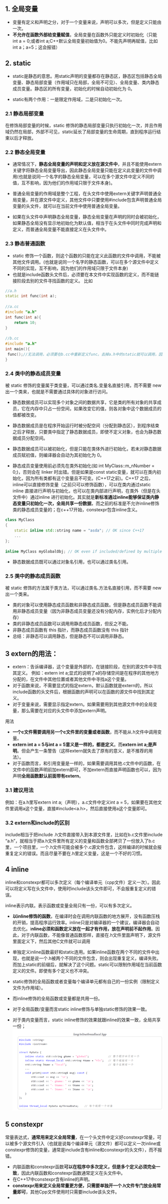 ## 1. 全局变量
- 变量有定义和声明之分，对于一个变量来说，声明可以多次，但是定义只能由一次。
- **不允许在函数外部给变量赋值**，全局变量在函数外只能定义时初始化（只能 int a = 0;或者int a;C++默认全局变量初始值为0。不能先声明再赋值，比如 int a；a=5；这会报错）

## 2. static
- static是静态的意思。用static声明的变量都存在静态区，静态区包括静态全局变量、静态局部变量（作用域只在局部，全局不可见）、全局变量、类内静态成员变量。静态区的所有变量，初始化的时候自动初始化为 0。

- static有两个作用：一是限定作用域，二是只初始化一次。

### 2.1 静态局部变量
在修饰局部变量的时候，static 修饰的静态局部变量只执行初始化一次，并且作用域仍然在局部，外部不可见，static延长了局部变量的生命周期，直到程序运行结束以后才释放。

### 2.2 静态全局变量
- 通常情况下，**静态全局变量的声明和定义放在源文件中**，并且不能使用extern关键字将静态全局变量导出，因此静态全局变量只能在定义此变量的文件中调用(也就是说同一个名字的静态全局变量，可以在多个源文件中定义不同的值，互不影响，因为他们的作用域只限于文件本身)。

- 普通全局变量的作用域是整个工程，在头文件中使用extern关键字声明普通全局变量，并在源文件中定义，其他文件中只要使用#include包含声明普通全局变量的头文件，就可以在当前文件中使用普通全局变量。

- 如果在头文件中声明静态全局变量，静态全局变量在声明的同时会被初始化，如果静态全局没有显示地初始化为默认值，相当于在头文件中同时完成声明和定义，而普通全局变量不能直接定义在头文件中。

### 2.3 静态普通函数

- static 修饰一个函数，则这个函数的只能在定义此函数的文件中调用，不能被其他文件调用。(也就是说同一个名字的静态函数，可以在多个源文件中定义不同的实现，互不影响，因为他们的作用域只限于文件本身)
- 也就是include函数头文件后，必须要在本文件中实现函数的定义，而不能链接阶段去别的文件寻找函数的定义。
比如
```cpp
//a.h
static int func(int a);

//a.cc
#include "a.h"
int func(int a){
    return 10;
}

//b.cc
#include "a.h"
int main(){
 func();//无法调用，必须要在b.cc中重新定义func。去掉a.h中的static就可以调用，因为函数声明默认是extern的。
}
```
### 2.4 类中的静态成员变量
被 static 修饰的变量属于类变量，可以通过类名.变量名直接引用，而不需要 new 出一个类来，也就是不需要通过具体的对象进行访问。

- 静态数据成员可以实现多个对象之间的数据共享，它是类的所有对象的共享成员，它在内存中只占一份空间，如果改变它的值，则各对象中这个数据成员的值都被改变。

- 静态数据成员是在程序开始运行时被分配空间（分配到静态区），到程序结束之后才释放，只要类中指定了静态数据成员，即使不定义对象，也会为静态数据成员分配空间。

- 静态数据成员可以被初始化，但是只能在类体外进行初始化，若未对静态数据成员赋初值，则编译器会自动为其初始化为 0。

-  静态成员变量使用前必须先在类外初始化(如 int MyClass::m_nNumber = 0;)，否则会在 linker 时出错。但是如果是const static变量，就可以在类内初始化，因为所有类都有这个变量且不可变。(C++17之前)。C++17 之后，inline可以直接修饰变量（之前只可以修饰函数），可以在类内通过static inline 直接进行声明与初始化，也可以在类内部进行声明，在类外（但是在头文件中）通过inline 进行初始化。其实就是**新标准通过inline能够保证类内静态变量只初始化一次，全局共享一份数据**，而之前的标准是不允许inline修饰类的静态成员变量的；在c++17开始，constexpr包含inline含义。
```cpp
class MyClass
{
    static inline std::string name = "asda"; // OK since C++17
    ...
};
 
inline MyClass myGlobalObj; // OK even if included/defined by multiple CPP files
```


- 静态数据成员既可以通过对象名引用，也可以通过类名引用。

### 2.5 类中的静态成员函数
被 static 修饰的方法属于类方法，可以通过类名.方法名直接引用，而不需要 new 出一个类来。
- 类的对象可以使用静态成员函数和非静态成员函数。但是静态成员函数不能调用非静态成员变量（因为非静态成员变量还没有分配内存，实例化后才分配内存）
- 类的非静态成员函数可以调用用静态成员函数，但反之不能。
- 非静态成员函数有 this 指针，而静态成员函数没有 this 指针
- 总结：非静态可以调用静态，但是静态不可以调用非静态。


## 3 extern的用法：

- extern：告诉编译器，这个变量是外部的，在链接阶段，在别的源文件中寻找其定义。
例如：extern int a;显式的说明了a的存储空间是在程序的其他地方分配的，在文件中其他位置或者其他文件中寻找a这个变量。
- 对于函数来说，不需要显式的指定extern，默认函数就是extern的，所以include函数的头文件后，根据函数的声明可以在函数的源文件中找到其定义。
- 对于变量来说，需要显示指定extern。如果需要用到其他源文件中的全局变量，那么需要在对应的头文件中添加extern声明。

用法
- **一个c文件需要调用另一个c文件里的变量或者函数**，而不能从.h文件中调用变量。
- **extern int a = 5与int a = 5意义是一样的，都是定义**。而**extern int a;是声明**。但会产生一条警告（这样extern就失去了原有的意义，是不推荐的用法）。
- 对于函数而言，和引用变量是一样的，如果需要调用其他.c文件中的函数，在文件中的函数声明前加extern即可，不加extern而直接声明函数也可以，因为声明**全局函数默认前面带有extern**。

### 3.1 建议用法

例如：在a.h里写extern int a;（声明），a.c文件中定义int a = 5，如果要在其他文件里调用a这个变量，直接#include<a.h>，然后直接使用a这个变量即可。

### 3.2 extern和include的区别

include相当于把include .h文件直接带入到本源文件里，比如在b.c文件里include “a.h”，就相当于把a.h文件里所有定义的变量和函数全部拷贝了一份放入了b.c里，一个项目里，一个.h文件可能会被多个.c源文件包含，这样编译的时候就会报重复定义的错误。而且尽量不要在.h里定义变量，这是一个不好的习惯。

## 4 inline

inline和constexpr都可以多次定义（每个编译单元（cpp文件）定义一次）。因此可以将定义写在头文件中，使用时include该头文件即可，不会报重复定义的错误。

inline表示内联。表示函数或变量全局只有一份，可以有多次定义。
- **以inline修饰的函数**，在编译时会在调用内联函数的地方展开，没有函数压栈的开销，提高程序运行效率。inline只是对编译器的一个建议，编译器会自动去优化。i**nline必须和函数定义放在一起才有作用，放在声明前不起作用**。因此，对于内联函数，不能像普通函数那样，直接在.h文件里面声明下，源文件里面定义下，然后其他C文件就可以调用
- 单独定义inline函数最好和static连用。如果inline函数在两个不同的文件中出现，也就是说一个.h被两个不同的文件包含，则会出现重复定义，编译失败。而加上static的前缀后，就解决了这个问题。static可以限制作用域在当前函数定义的文件。即使有多个定义也不冲突。

- static修饰的全局函数或者变量每个编译单元都有自己的一份实例（限制定义文件为作用域）。
- 而inline修饰的全局函数或变量都是共用一份。
- 对于全局函数/变量而言static inline修饰与单独static修饰的效果一致。
- 对于类内变量而言，static inline修饰的效果就跟inline的效果一致，全局共享一份；
![](images/C++中static、extern、include、inline、constexpr_image_1.png)



## 5 constexpr

常量表达式，**通常用来定义全局常量**，在一个头文件中定义好constexpr常量，可以被多个源文件引入（也就是说每个编译单元（源文件）都可以定义一次inline或constexpr修饰的变量，通常是include含有inline和constexpr的头文件），而不报错。

- 内联函数和constexpr函数**可以在程序中多次定义，但是多个定义必须完全一致**，因此内联函数和constexpr函数通常定义在头文件中。
- 在C++17中constexpr含有inline的声明。
- **constexpr用来定义全局常量更方便，只需要单独开一个.h文件专门放全局常量即可**，其他Cpp文件使用时只需要include该头文件。
- 